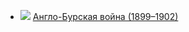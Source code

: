 * ![](/books/sci_history/Артур%20Конан%20Дойл/Англо-Бурская%20война%20(1899–1902).jpg) [Англо-Бурская война (1899–1902)](/books/sci_history/Артур%20Конан%20Дойл/Англо-Бурская%20война%20(1899–1902))